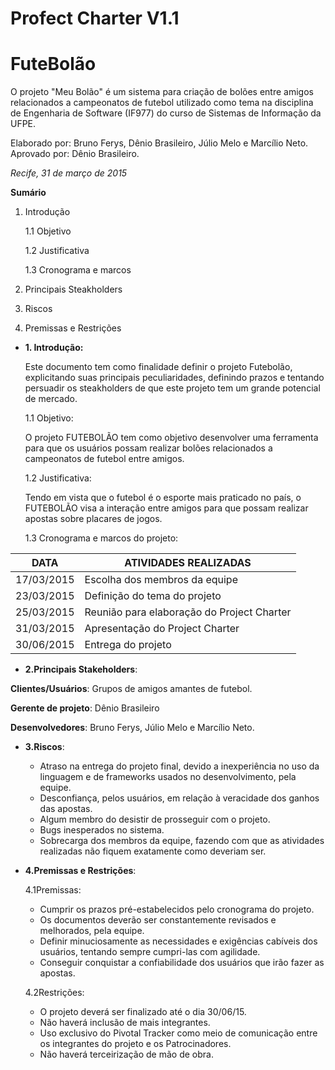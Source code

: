 # **Profect Charter V1.1**

# **FuteBolão**
O projeto "Meu Bolão" é um sistema para criação de bolões entre amigos relacionados a campeonatos de futebol utilizado como tema na disciplina de Engenharia de Software (IF977) do curso de Sistemas de Informação da UFPE. 

Elaborado por: Bruno Ferys, Dênio Brasileiro, Júlio Melo e Marcílio Neto.
Aprovado por: Dênio Brasileiro.


_Recife, 31 de março de 2015_

**Sumário**

1. Introdução

    1.1 Objetivo
    
    1.2 Justificativa
    
    1.3 Cronograma e marcos
    
2. Principais Steakholders

3. Riscos

4. Premissas e Restrições



* __1. Introdução:__

    Este documento tem como finalidade definir o projeto Futebolão, explicitando suas principais peculiaridades, definindo prazos e tentando persuadir os steakholders de que este projeto tem um grande potencial de mercado.

   1.1 Objetivo:
   
    O projeto FUTEBOLÃO tem como objetivo desenvolver uma ferramenta para que os usuários possam realizar bolões relacionados a campeonatos de futebol entre amigos.

   1.2 Justificativa:
   
    Tendo em vista que o futebol é o esporte mais praticado no país, o FUTEBOLÃO visa a interação entre amigos para que possam realizar apostas sobre placares de jogos.
    
    1.3 Cronograma e marcos do projeto: 
    

DATA | ATIVIDADES REALIZADAS
----------- | ------------------------------------------
17/03/2015 | Escolha dos membros da equipe
23/03/2015 | Definição do tema do projeto
25/03/2015 | Reunião para elaboração do Project Charter
31/03/2015 | Apresentação do Project Charter
30/06/2015 | Entrega do projeto

* __2.Principais Stakeholders__:

**Clientes/Usuários**: Grupos de amigos amantes de futebol.

**Gerente de projeto**: Dênio Brasileiro

**Desenvolvedores**: Bruno Ferys, Júlio Melo e Marcílio Neto.

* __3.Riscos__:
    * Atraso na entrega do projeto final, devido a inexperiência no uso da linguagem e de frameworks usados  no desenvolvimento, pela equipe.
    * Desconfiança, pelos usuários, em relação à veracidade dos ganhos das apostas.
    * Algum membro do desistir de prosseguir com o projeto.
    * Bugs inesperados no sistema.
    * Sobrecarga dos membros da equipe, fazendo com que as atividades realizadas não fiquem exatamente como deveriam ser.

* __4.Premissas e Restrições__:
    
    4.1Premissas:

    * Cumprir os prazos pré-estabelecidos pelo cronograma do projeto.
    * Os documentos deverão ser constantemente revisados e melhorados, pela equipe.
    * Definir minuciosamente as necessidades e exigências cabíveis dos usuários, tentando sempre cumpri-las com agilidade.
    * Conseguir conquistar a confiabilidade dos usuários que irão fazer as apostas.

    4.2Restrições:
    
    * O projeto deverá ser finalizado até o dia 30/06/15.
    * Não haverá inclusão de mais integrantes.
    * Uso exclusivo do Pivotal Tracker como meio de comunicação entre os integrantes do projeto e os Patrocinadores.
    * Não haverá terceirização de mão de obra.
